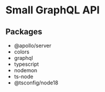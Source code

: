 # Small GraphQL API

## Packages
- @apollo/server
- colors
- graphql
- typescript
- nodemon
- ts-node
- @tsconfig/node18
